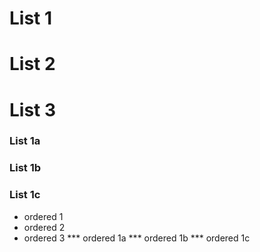  # List 1
 # List 2
 # List 3
 ### List 1a
 ### List 1b
 ### List 1c
 
 * ordered 1
 * ordered 2
 * ordered 3
 *** ordered 1a
 *** ordered 1b
 *** ordered 1c
 
